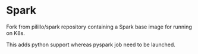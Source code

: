 # Spark

Fork from pilillo/spark repository containing a Spark base image for running on K8s. 

This adds python support whereas pyspark job need to be launched.
